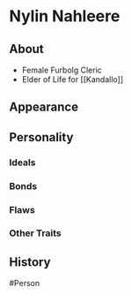 # Nylin Nahleere
## About
- Female Furbolg Cleric
- Elder of Life for [[Kandallo]]

## Appearance


## Personality
### Ideals


### Bonds


### Flaws


### Other Traits


## History


#Person